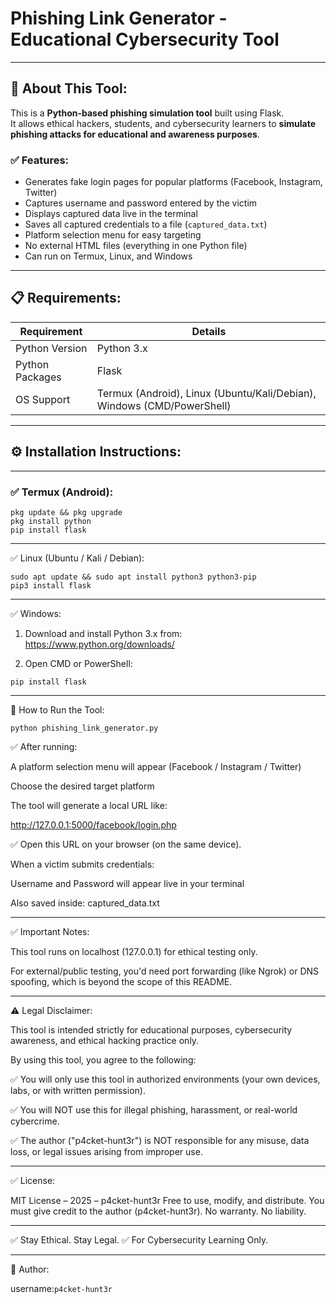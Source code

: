 # Phishing Link Generator - Educational Cybersecurity Tool

---

## 📌 About This Tool:

This is a **Python-based phishing simulation tool** built using Flask.  
It allows ethical hackers, students, and cybersecurity learners to **simulate phishing attacks for educational and awareness purposes**.

### ✅ Features:

- Generates fake login pages for popular platforms (Facebook, Instagram, Twitter)
- Captures username and password entered by the victim
- Displays captured data live in the terminal
- Saves all captured credentials to a file (`captured_data.txt`)
- Platform selection menu for easy targeting
- No external HTML files (everything in one Python file)
- Can run on Termux, Linux, and Windows

---

## 📋 Requirements:

| Requirement | Details |
|---|---|
| Python Version | Python 3.x |
| Python Packages | Flask |
| OS Support | Termux (Android), Linux (Ubuntu/Kali/Debian), Windows (CMD/PowerShell) |

---

## ⚙️ Installation Instructions:

---

### ✅ Termux (Android):

```
pkg update && pkg upgrade
pkg install python
pip install flask

```
---

✅ Linux (Ubuntu / Kali / Debian):
```
sudo apt update && sudo apt install python3 python3-pip
pip3 install flask

```
---

✅ Windows:

1. Download and install Python 3.x from:
https://www.python.org/downloads/


2. Open CMD or PowerShell:


```
pip install flask
```

---

🚀 How to Run the Tool:
```
python phishing_link_generator.py
```
✅ After running:

A platform selection menu will appear (Facebook / Instagram / Twitter)

Choose the desired target platform

The tool will generate a local URL like:


http://127.0.0.1:5000/facebook/login.php

✅ Open this URL on your browser (on the same device).

When a victim submits credentials:

Username and Password will appear live in your terminal

Also saved inside: captured_data.txt



---

✅ Important Notes:

This tool runs on localhost (127.0.0.1) for ethical testing only.

For external/public testing, you'd need port forwarding (like Ngrok) or DNS spoofing, which is beyond the scope of this README.



---

⚠️ Legal Disclaimer:

This tool is intended strictly for educational purposes, cybersecurity awareness, and ethical hacking practice only.

By using this tool, you agree to the following:

✅ You will only use this tool in authorized environments (your own devices, labs, or with written permission).

✅ You will NOT use this for illegal phishing, harassment, or real-world cybercrime.

✅ The author ("p4cket-hunt3r") is NOT responsible for any misuse, data loss, or legal issues arising from improper use.




---

✅ License:

MIT License – 2025 – p4cket-hunt3r
Free to use, modify, and distribute.
You must give credit to the author (p4cket-hunt3r).
No warranty. No liability.


---

✅ Stay Ethical. Stay Legal.
✅ For Cybersecurity Learning Only.

---


👤 Author:




username:```p4cket-hunt3r```
